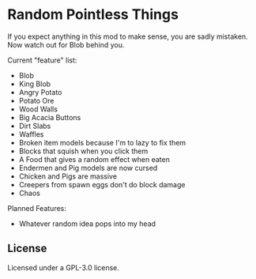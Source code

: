 # Random Pointless Things

If you expect anything in this mod to make sense, you are sadly mistaken. Now watch out for Blob behind you.

Current "feature" list:
  - Blob
  - King Blob
  - Angry Potato
  - Potato Ore
  - Wood Walls
  - Big Acacia Buttons
  - Dirt Slabs
  - Waffles
  - Broken item models because I'm to lazy to fix them
  - Blocks that squish when you click them
  - A Food that gives a random effect when eaten
  - Endermen and Pig models are now cursed
  - Chicken and Pigs are massive
  - Creepers from spawn eggs don't do block damage
  - Chaos

Planned Features:
- Whatever random idea pops into my head

## License

Licensed under a GPL-3.0 license.
